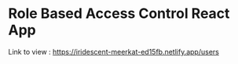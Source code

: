 # Role Based Access Control React App

Link to view :  https://iridescent-meerkat-ed15fb.netlify.app/users
